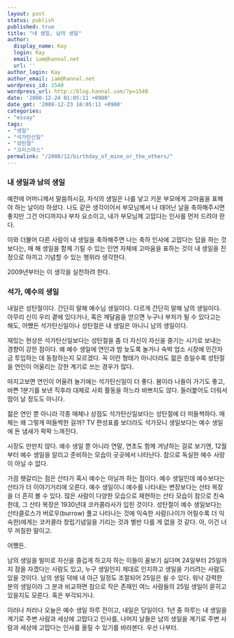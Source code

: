 ```yaml
---
layout: post
status: publish
published: true
title: "내 생일, 남의 생일"
author:
  display_name: Kay
  login: Kay
  email: iam@hannal.net
  url: ''
author_login: Kay
author_email: iam@hannal.net
wordpress_id: 1540
wordpress_url: http://blog.hannal.com/?p=1540
date: '2008-12-24 01:05:11 +0900'
date_gmt: '2008-12-23 16:05:11 +0900'
categories:
- "essay"
tags:
- "생일"
- "석가탄신일"
- "성탄절"
- "크리스마스"
permalink: "/2008/12/birthday_of_mine_or_the_others/"
---
```

<h3>내 생일과 남의 생일</h3>
<p>예전에 어머니께서 말씀하시길, 자식의 생일은 나를 낳고 키운 부모에게 고마움을 표해야 하는 날이라 하셨다. 나도 같은 생각이어서 부모님께서 나 태어난 날을 축하해주시면 좋지만 그건 어디까지나 부차 요소이고, 내가 부모님께 고맙다는 인사를 먼저 드려야 한다.</p>
<p>이와 더불어 다른 사람이 내 생일을 축하해주면 나는 축하 인사에 고맙다는 답을 하는 것 보다는, 매 해 생일을 함께 기릴 수 있는 인연 자체에 고마움을 표하는 것이 내 생일을 진정으로 아끼고 기념할 수 있는 행위라 생각한다.</p>
<p>2009년부터는 이 생각을 실천하려 한다.</p>
<h3>석가, 예수의 생일</h3>
<p>내일은 성탄절이다. 간단히 말해 예수님 생일이다. 다르게 간단히 말해 남의 생일이다. 아무리 신이 우리 곁에 있다거나, 혹은 깨달음을 얻으면 누구나 부처가 될 수 있다고는 해도, 어쨌든 석가탄신일이나 성탄절은 내 생일은 아니니 남의 생일이다.</p>
<p>재밌는 현상은 석가탄신일보다는 성탄절을 좀 더 자신이 자신을 즐기는 시기로 보내는 경향이 강한 점이다. 왜 예수 생일에 연인과 밤 늦도록 놀거나 숙박 업소 시장에 민간자금 투입하는 데 동참하는지 모르겠다. 꼭 이런 형태가 아니더라도 젊은 층일수록 성탄절을 연인이 어울리는 강한 계기로 쓰는 경우가 많다.</p>
<p>따지고보면 연인이 어울려 놀기에는 석가탄신일이 더 좋다. 봄이라 나들이 가기도 좋고, 바쁜 1분기를 보낸 직후라 대체로 사회 활동을 하느라 바쁘지도 않다. 들러붙어도 더워서 땀이 날 정도도 아니다.</p>
<p>젊은 연인 뿐 아니라 각종 매체나 상점도 석가탄신일보다는 성탄절에 더 떠들썩하다. 매체는 왜 그렇게 떠들썩한 걸까? TV 편성표를 보더라도 석가모니 생일보다는 예수 생일에 돈 냄새가 팍팍 느껴진다.</p>
<p>시장도 만만치 않다. 예수 생일 뿐 아니라 연말, 연초도 함께 겨냥하는 걸로 보기엔, 12월부터 예수 생일을 알리고 준비하는 모습이 곳곳에서 나타난다. 참으로 독실한 예수 사랑이 아닐 수 없다.</p>
<p>가끔 헷갈리는 점은 산타가 혹시 예수는 아닐까 하는 점이다. 예수 생일인데 예수보다는 산타가 더 이야기거리에 오른다. 예수 생일이니 예수를 나타내는 변장보다는 산타 복장을 더 흔히 볼 수 있다. 많은 사람이 다양한 모습으로 재현하는 산타 모습이 참으로 친숙한데, 그 산타 복장은 1930년대 코카콜라사가 입힌 것이다. 성탄절이 예수 생일보다는 산타클로스가 버로우(burrow) 풀고 나타나는 것에 익숙한 사람(나이가 어릴수록 더 익숙한)에게는 코카콜라 창립기념일을 기리는 것과 별반 다를 게 없을 것 같다. 아, 이건 너무 꺼칠한 말이고.</p>
<p>어쨌든.</p>
<p>남의 생일을 빌미로 자신을 즐겁게 하고자 하는 이들이 꼴보기 싫다며 24일부터 25일까지 잠을 자겠다는 사람도 있고, 누구 생일인지 제대로 인지하고 생일을 기리려는 사람도 있을 것이다. 남의 생일 덕에 내 야근 일정도 조절되어 25일은 쉴 수 있다. 워낙 강력한 분의 생일이라 그 분과 비교하면 참으로 작은 존재인 여느 사람들의 25일 생일이 묻히고 있을지도 모른다. 혹은 부각되거나.</p>
<p>이러나 저러나 오늘은 예수 생일 하루 전이고, 내일은 당일이다. 1년 중 하루는 내 생일을 계기로 주변 사람과 세상에 고맙다고 인사를, 나머지 날들은 남의 생일을 계기로 주변 사람과 세상에 고맙다는 인사를 올릴 수 있기를 바라본다. 우선 나부터.</p>
